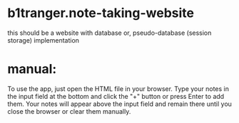 # b1tranger.note-taking-website
this should be a website with database or, pseudo-database (session storage) implementation


# manual:


To use the app, just open the HTML file in your browser. Type your notes in the input field at the bottom and click the "+" button or press Enter to add them. Your notes will appear above the input field and remain there until you close the browser or clear them manually.